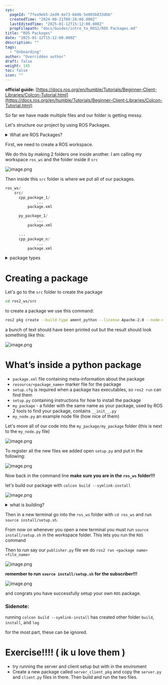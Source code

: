 ```yaml
---
sys:
  pageId: "7fea9eb5-2ed9-4e73-b6d6-5e093b833dbb"
  createdTime: "2024-08-21T00:28:00.000Z"
  lastEditedTime: "2025-01-12T15:12:00.000Z"
  propFilepath: "docs/Guides/intro_to_ROS2/ROS Packages.md"
title: "ROS Packages"
date: "2025-01-12T15:12:00.000Z"
description: ""
tags:
  - "Onboarding"
author: "Overridden author"
draft: false
weight: 145
toc: false
icon: ""
---
```


**official guide:** [https://docs.ros.org/en/humble/Tutorials/Beginner-Client-Libraries/Colcon-Tutorial.html](https://docs.ros.org/en/humble/Tutorials/Beginner-Client-Libraries/Colcon-Tutorial.html)

So far we have made multiple files and our folder is getting messy.

Let's structure our project by using ROS Packages.

<details>

<summary>What are ROS Packages?</summary>

ROS Packages are, as the name implies, packages of code that are highly sharable between ROS developers.

They consist of a folder, `package.xml` file, and source code

```python
      cpp_package_1/
		      ... imagine much code files here ..
          package.xml
```

</details>

First, we need to create a ROS workspace.

We do this by making 2 folders one inside another. I am calling my workspace `ros_ws` and the folder inside it `src`

![image.png](https://prod-files-secure.s3.us-west-2.amazonaws.com/d518164a-d88e-44d1-a4ee-3adb3bd8bce0/70706947-fd18-4537-a67b-e12946812d31/image.png?X-Amz-Algorithm=AWS4-HMAC-SHA256&X-Amz-Content-Sha256=UNSIGNED-PAYLOAD&X-Amz-Credential=ASIAZI2LB4664IWY4MW6%2F20250308%2Fus-west-2%2Fs3%2Faws4_request&X-Amz-Date=20250308T100131Z&X-Amz-Expires=3600&X-Amz-Security-Token=IQoJb3JpZ2luX2VjEBAaCXVzLXdlc3QtMiJIMEYCIQDTrmf8%2FylU2%2BZRaOGF%2Blps7E9cCA%2BC%2B1mLXlzSjr%2BB7AIhAOzK1oPinSbKfuibq1VmmM1QoxvGLsZ7Qt1QYkMzEXZSKv8DCFkQABoMNjM3NDIzMTgzODA1Igy2ICj6L%2FTPQELXEbUq3APHsqm1tWChcYSmYBXeitC2Q7kOPvDrBhKmcyEr75z%2FgKL3OABWTcFUEeMCWHJ2AzCOe9DHjf0tebLVaRNP%2B9Mm%2Fg%2Be%2Bt3kuTg%2Fp4MTN7gUeL1lzGCxm4%2BVt1z6PKe22%2BLfKhoDzkGZn4JZtGOH1zBy2vnixwNfor9GqVj5Nu%2Fy0s1w1FRWtfm%2FS75m5d4zXkuTvYKP5FIdYBwtPjQ1f%2F3%2Fs1z2Md8XbjlrESxDaBS%2BAokZLhKejwpqXYAg4XGUJOaFaFnwni9HH52P%2F5rlC0z5Oe33VGXQvJdWVPADDzdfjSBAru7lKNimZOw8OpO2g6UsZXgb%2FtmSIJiUjLt8M6uMEIiY4I3j1Kd2qIQ6nEgQqTMC1FNBnMvz5jQJO8h%2F4JuiLDXF%2B9QSffX8ym6YxFxjabeCFIc1Ju0XgvS1p%2FXyPUXO4rp%2FVDmhqzAlUFZZXom5fxcO7W7IIqydxfqyzc50BVlaE3KjJEXxqa6v3DFA5TpZn24Nk7LFZApy1jWI9rKgHrhgpYvKpncqZ%2FBLOpM2GN%2FMTdbUJ%2B5lufpho5p8YArxAydrGEV%2B2bz986%2Bzl8hNtbASL%2FxNRGumZWFxjlzqhzBDM3PlIBRy0JleUr8PtxM9QZstzp1VjzpZNzCI7a%2B%2BBjqkAe2gnC1EUhalhOuO0i0KKlchrJHr5qyL%2BbBb7qP1FgiJJo0iw0F4e7dBBFJFzHSoCVYGaWXpTpWsTCThwaEOywu4OkYY0zommRIRYodLaB4XcXks0XvCKxaUTzyyNIJaFk2KDqafyi%2BLY2Ce4iifmVKuWfvVkAq2DUEdxf7cU7uFOzQ0qx16gb79WoBhpwcMX2XDhm24diSO8oIPMQlePJf42qQW&X-Amz-Signature=d04ed2c2b352a8924b3b6ef83b58a7bc89235f67d0f58ea53b0daf7ed38cb634&X-Amz-SignedHeaders=host&x-id=GetObject)

Then inside this `src` folder is where we put all of our packages.

```python
ros_ws/
    src/
      cpp_package_1/
		      ...
          package.xml

      py_package_1/
		      ...
          package.xml

      ...
      cpp_package_n/
		      ...
          package.xml

```

<details>

<summary>package types</summary>

packages can be either `C++` or python.

the intern file structure is different for each but for this guide we will stick to creating python packages

</details>

# Creating a package

Let's go to the `src` folder to create the package

```bash
cd ros2_ws/src
```

to create a package we use this command:

```bash
ros2 pkg create --build-type ament_python --license Apache-2.0 --node-name my_node my_package
```

a bunch of text should have been printed out but the result should look something like this:

![image.png](https://prod-files-secure.s3.us-west-2.amazonaws.com/d518164a-d88e-44d1-a4ee-3adb3bd8bce0/e6cf1e3f-8512-4a3e-b131-079f800bf3e8/image.png?X-Amz-Algorithm=AWS4-HMAC-SHA256&X-Amz-Content-Sha256=UNSIGNED-PAYLOAD&X-Amz-Credential=ASIAZI2LB4664IWY4MW6%2F20250308%2Fus-west-2%2Fs3%2Faws4_request&X-Amz-Date=20250308T100131Z&X-Amz-Expires=3600&X-Amz-Security-Token=IQoJb3JpZ2luX2VjEBAaCXVzLXdlc3QtMiJIMEYCIQDTrmf8%2FylU2%2BZRaOGF%2Blps7E9cCA%2BC%2B1mLXlzSjr%2BB7AIhAOzK1oPinSbKfuibq1VmmM1QoxvGLsZ7Qt1QYkMzEXZSKv8DCFkQABoMNjM3NDIzMTgzODA1Igy2ICj6L%2FTPQELXEbUq3APHsqm1tWChcYSmYBXeitC2Q7kOPvDrBhKmcyEr75z%2FgKL3OABWTcFUEeMCWHJ2AzCOe9DHjf0tebLVaRNP%2B9Mm%2Fg%2Be%2Bt3kuTg%2Fp4MTN7gUeL1lzGCxm4%2BVt1z6PKe22%2BLfKhoDzkGZn4JZtGOH1zBy2vnixwNfor9GqVj5Nu%2Fy0s1w1FRWtfm%2FS75m5d4zXkuTvYKP5FIdYBwtPjQ1f%2F3%2Fs1z2Md8XbjlrESxDaBS%2BAokZLhKejwpqXYAg4XGUJOaFaFnwni9HH52P%2F5rlC0z5Oe33VGXQvJdWVPADDzdfjSBAru7lKNimZOw8OpO2g6UsZXgb%2FtmSIJiUjLt8M6uMEIiY4I3j1Kd2qIQ6nEgQqTMC1FNBnMvz5jQJO8h%2F4JuiLDXF%2B9QSffX8ym6YxFxjabeCFIc1Ju0XgvS1p%2FXyPUXO4rp%2FVDmhqzAlUFZZXom5fxcO7W7IIqydxfqyzc50BVlaE3KjJEXxqa6v3DFA5TpZn24Nk7LFZApy1jWI9rKgHrhgpYvKpncqZ%2FBLOpM2GN%2FMTdbUJ%2B5lufpho5p8YArxAydrGEV%2B2bz986%2Bzl8hNtbASL%2FxNRGumZWFxjlzqhzBDM3PlIBRy0JleUr8PtxM9QZstzp1VjzpZNzCI7a%2B%2BBjqkAe2gnC1EUhalhOuO0i0KKlchrJHr5qyL%2BbBb7qP1FgiJJo0iw0F4e7dBBFJFzHSoCVYGaWXpTpWsTCThwaEOywu4OkYY0zommRIRYodLaB4XcXks0XvCKxaUTzyyNIJaFk2KDqafyi%2BLY2Ce4iifmVKuWfvVkAq2DUEdxf7cU7uFOzQ0qx16gb79WoBhpwcMX2XDhm24diSO8oIPMQlePJf42qQW&X-Amz-Signature=c873d4295f910fcda5eb63e4046050d0a55aa59ac03cd1874b4a0bf2cd4008b2&X-Amz-SignedHeaders=host&x-id=GetObject)

# What’s inside a python package

- `package.xml` file containing meta-information about the package
- `resource/<package_name>` marker file for the package
- `setup.cfg` is required when a package has executables, so `ros2 run` can find them
- `setup.py` containing instructions for how to install the package
- `my_package` - a folder with the same name as your package, used by ROS 2 tools to find your package, contains `__init__.py`
- `my_node.py` an example node file (how nice of them)

Let's move all of our code into the `my_package/my_package` folder (this is next to the `my_node.py` file)

![image.png](https://prod-files-secure.s3.us-west-2.amazonaws.com/d518164a-d88e-44d1-a4ee-3adb3bd8bce0/9ce58f11-0da9-4d3e-b86d-506a9685d378/image.png?X-Amz-Algorithm=AWS4-HMAC-SHA256&X-Amz-Content-Sha256=UNSIGNED-PAYLOAD&X-Amz-Credential=ASIAZI2LB4664IWY4MW6%2F20250308%2Fus-west-2%2Fs3%2Faws4_request&X-Amz-Date=20250308T100131Z&X-Amz-Expires=3600&X-Amz-Security-Token=IQoJb3JpZ2luX2VjEBAaCXVzLXdlc3QtMiJIMEYCIQDTrmf8%2FylU2%2BZRaOGF%2Blps7E9cCA%2BC%2B1mLXlzSjr%2BB7AIhAOzK1oPinSbKfuibq1VmmM1QoxvGLsZ7Qt1QYkMzEXZSKv8DCFkQABoMNjM3NDIzMTgzODA1Igy2ICj6L%2FTPQELXEbUq3APHsqm1tWChcYSmYBXeitC2Q7kOPvDrBhKmcyEr75z%2FgKL3OABWTcFUEeMCWHJ2AzCOe9DHjf0tebLVaRNP%2B9Mm%2Fg%2Be%2Bt3kuTg%2Fp4MTN7gUeL1lzGCxm4%2BVt1z6PKe22%2BLfKhoDzkGZn4JZtGOH1zBy2vnixwNfor9GqVj5Nu%2Fy0s1w1FRWtfm%2FS75m5d4zXkuTvYKP5FIdYBwtPjQ1f%2F3%2Fs1z2Md8XbjlrESxDaBS%2BAokZLhKejwpqXYAg4XGUJOaFaFnwni9HH52P%2F5rlC0z5Oe33VGXQvJdWVPADDzdfjSBAru7lKNimZOw8OpO2g6UsZXgb%2FtmSIJiUjLt8M6uMEIiY4I3j1Kd2qIQ6nEgQqTMC1FNBnMvz5jQJO8h%2F4JuiLDXF%2B9QSffX8ym6YxFxjabeCFIc1Ju0XgvS1p%2FXyPUXO4rp%2FVDmhqzAlUFZZXom5fxcO7W7IIqydxfqyzc50BVlaE3KjJEXxqa6v3DFA5TpZn24Nk7LFZApy1jWI9rKgHrhgpYvKpncqZ%2FBLOpM2GN%2FMTdbUJ%2B5lufpho5p8YArxAydrGEV%2B2bz986%2Bzl8hNtbASL%2FxNRGumZWFxjlzqhzBDM3PlIBRy0JleUr8PtxM9QZstzp1VjzpZNzCI7a%2B%2BBjqkAe2gnC1EUhalhOuO0i0KKlchrJHr5qyL%2BbBb7qP1FgiJJo0iw0F4e7dBBFJFzHSoCVYGaWXpTpWsTCThwaEOywu4OkYY0zommRIRYodLaB4XcXks0XvCKxaUTzyyNIJaFk2KDqafyi%2BLY2Ce4iifmVKuWfvVkAq2DUEdxf7cU7uFOzQ0qx16gb79WoBhpwcMX2XDhm24diSO8oIPMQlePJf42qQW&X-Amz-Signature=4cc6d1349047465e4391ddee048ccc8251867dbd39e75fdda67c979ebbe3276e&X-Amz-SignedHeaders=host&x-id=GetObject)

To register all the new files we added open `setup.py` and put in the following:

![image.png](https://prod-files-secure.s3.us-west-2.amazonaws.com/d518164a-d88e-44d1-a4ee-3adb3bd8bce0/1cd7c262-4cae-4496-9d75-c178537d24a2/image.png?X-Amz-Algorithm=AWS4-HMAC-SHA256&X-Amz-Content-Sha256=UNSIGNED-PAYLOAD&X-Amz-Credential=ASIAZI2LB4664IWY4MW6%2F20250308%2Fus-west-2%2Fs3%2Faws4_request&X-Amz-Date=20250308T100131Z&X-Amz-Expires=3600&X-Amz-Security-Token=IQoJb3JpZ2luX2VjEBAaCXVzLXdlc3QtMiJIMEYCIQDTrmf8%2FylU2%2BZRaOGF%2Blps7E9cCA%2BC%2B1mLXlzSjr%2BB7AIhAOzK1oPinSbKfuibq1VmmM1QoxvGLsZ7Qt1QYkMzEXZSKv8DCFkQABoMNjM3NDIzMTgzODA1Igy2ICj6L%2FTPQELXEbUq3APHsqm1tWChcYSmYBXeitC2Q7kOPvDrBhKmcyEr75z%2FgKL3OABWTcFUEeMCWHJ2AzCOe9DHjf0tebLVaRNP%2B9Mm%2Fg%2Be%2Bt3kuTg%2Fp4MTN7gUeL1lzGCxm4%2BVt1z6PKe22%2BLfKhoDzkGZn4JZtGOH1zBy2vnixwNfor9GqVj5Nu%2Fy0s1w1FRWtfm%2FS75m5d4zXkuTvYKP5FIdYBwtPjQ1f%2F3%2Fs1z2Md8XbjlrESxDaBS%2BAokZLhKejwpqXYAg4XGUJOaFaFnwni9HH52P%2F5rlC0z5Oe33VGXQvJdWVPADDzdfjSBAru7lKNimZOw8OpO2g6UsZXgb%2FtmSIJiUjLt8M6uMEIiY4I3j1Kd2qIQ6nEgQqTMC1FNBnMvz5jQJO8h%2F4JuiLDXF%2B9QSffX8ym6YxFxjabeCFIc1Ju0XgvS1p%2FXyPUXO4rp%2FVDmhqzAlUFZZXom5fxcO7W7IIqydxfqyzc50BVlaE3KjJEXxqa6v3DFA5TpZn24Nk7LFZApy1jWI9rKgHrhgpYvKpncqZ%2FBLOpM2GN%2FMTdbUJ%2B5lufpho5p8YArxAydrGEV%2B2bz986%2Bzl8hNtbASL%2FxNRGumZWFxjlzqhzBDM3PlIBRy0JleUr8PtxM9QZstzp1VjzpZNzCI7a%2B%2BBjqkAe2gnC1EUhalhOuO0i0KKlchrJHr5qyL%2BbBb7qP1FgiJJo0iw0F4e7dBBFJFzHSoCVYGaWXpTpWsTCThwaEOywu4OkYY0zommRIRYodLaB4XcXks0XvCKxaUTzyyNIJaFk2KDqafyi%2BLY2Ce4iifmVKuWfvVkAq2DUEdxf7cU7uFOzQ0qx16gb79WoBhpwcMX2XDhm24diSO8oIPMQlePJf42qQW&X-Amz-Signature=ca681b25e14a5afc4295a74c298e26271c21fb2ac9979fa2afb286eb808dfb5e&X-Amz-SignedHeaders=host&x-id=GetObject)

Now back in the command line **make sure you are in the** **`ros_ws`** **folder!!!**

let's build our package with `colcon build --symlink-install`

![image.png](https://prod-files-secure.s3.us-west-2.amazonaws.com/d518164a-d88e-44d1-a4ee-3adb3bd8bce0/2f2a0d27-b173-48fd-b189-5f5c0ce65619/image.png?X-Amz-Algorithm=AWS4-HMAC-SHA256&X-Amz-Content-Sha256=UNSIGNED-PAYLOAD&X-Amz-Credential=ASIAZI2LB4664IWY4MW6%2F20250308%2Fus-west-2%2Fs3%2Faws4_request&X-Amz-Date=20250308T100131Z&X-Amz-Expires=3600&X-Amz-Security-Token=IQoJb3JpZ2luX2VjEBAaCXVzLXdlc3QtMiJIMEYCIQDTrmf8%2FylU2%2BZRaOGF%2Blps7E9cCA%2BC%2B1mLXlzSjr%2BB7AIhAOzK1oPinSbKfuibq1VmmM1QoxvGLsZ7Qt1QYkMzEXZSKv8DCFkQABoMNjM3NDIzMTgzODA1Igy2ICj6L%2FTPQELXEbUq3APHsqm1tWChcYSmYBXeitC2Q7kOPvDrBhKmcyEr75z%2FgKL3OABWTcFUEeMCWHJ2AzCOe9DHjf0tebLVaRNP%2B9Mm%2Fg%2Be%2Bt3kuTg%2Fp4MTN7gUeL1lzGCxm4%2BVt1z6PKe22%2BLfKhoDzkGZn4JZtGOH1zBy2vnixwNfor9GqVj5Nu%2Fy0s1w1FRWtfm%2FS75m5d4zXkuTvYKP5FIdYBwtPjQ1f%2F3%2Fs1z2Md8XbjlrESxDaBS%2BAokZLhKejwpqXYAg4XGUJOaFaFnwni9HH52P%2F5rlC0z5Oe33VGXQvJdWVPADDzdfjSBAru7lKNimZOw8OpO2g6UsZXgb%2FtmSIJiUjLt8M6uMEIiY4I3j1Kd2qIQ6nEgQqTMC1FNBnMvz5jQJO8h%2F4JuiLDXF%2B9QSffX8ym6YxFxjabeCFIc1Ju0XgvS1p%2FXyPUXO4rp%2FVDmhqzAlUFZZXom5fxcO7W7IIqydxfqyzc50BVlaE3KjJEXxqa6v3DFA5TpZn24Nk7LFZApy1jWI9rKgHrhgpYvKpncqZ%2FBLOpM2GN%2FMTdbUJ%2B5lufpho5p8YArxAydrGEV%2B2bz986%2Bzl8hNtbASL%2FxNRGumZWFxjlzqhzBDM3PlIBRy0JleUr8PtxM9QZstzp1VjzpZNzCI7a%2B%2BBjqkAe2gnC1EUhalhOuO0i0KKlchrJHr5qyL%2BbBb7qP1FgiJJo0iw0F4e7dBBFJFzHSoCVYGaWXpTpWsTCThwaEOywu4OkYY0zommRIRYodLaB4XcXks0XvCKxaUTzyyNIJaFk2KDqafyi%2BLY2Ce4iifmVKuWfvVkAq2DUEdxf7cU7uFOzQ0qx16gb79WoBhpwcMX2XDhm24diSO8oIPMQlePJf42qQW&X-Amz-Signature=c2bc73a960f70d2f4fc750780606eadeb9b31386c7c4ebc1b299167418d4e9c6&X-Amz-SignedHeaders=host&x-id=GetObject)

<details>

<summary>what is building?</summary>

if you are a CS major at Rose-Hulman you will learn the answer to this in CSSE132

but TLDR; is it combines all the code files into one program that can be run easily 

</details>

Then in a new terminal go into the `ros_ws` folder with `cd ros_ws` and run `source install/setup.sh`. 

From now on whenever you open a new terminal you must run `source install/setup.sh` in the workspace folder. This lets you run the `ROS` command

Then to run say our `publisher.py` file we do `ros2 run <package name> <file_name>`

![image.png](https://prod-files-secure.s3.us-west-2.amazonaws.com/d518164a-d88e-44d1-a4ee-3adb3bd8bce0/4f4b1219-3a44-4632-aa0a-ce3471699f59/image.png?X-Amz-Algorithm=AWS4-HMAC-SHA256&X-Amz-Content-Sha256=UNSIGNED-PAYLOAD&X-Amz-Credential=ASIAZI2LB4664IWY4MW6%2F20250308%2Fus-west-2%2Fs3%2Faws4_request&X-Amz-Date=20250308T100131Z&X-Amz-Expires=3600&X-Amz-Security-Token=IQoJb3JpZ2luX2VjEBAaCXVzLXdlc3QtMiJIMEYCIQDTrmf8%2FylU2%2BZRaOGF%2Blps7E9cCA%2BC%2B1mLXlzSjr%2BB7AIhAOzK1oPinSbKfuibq1VmmM1QoxvGLsZ7Qt1QYkMzEXZSKv8DCFkQABoMNjM3NDIzMTgzODA1Igy2ICj6L%2FTPQELXEbUq3APHsqm1tWChcYSmYBXeitC2Q7kOPvDrBhKmcyEr75z%2FgKL3OABWTcFUEeMCWHJ2AzCOe9DHjf0tebLVaRNP%2B9Mm%2Fg%2Be%2Bt3kuTg%2Fp4MTN7gUeL1lzGCxm4%2BVt1z6PKe22%2BLfKhoDzkGZn4JZtGOH1zBy2vnixwNfor9GqVj5Nu%2Fy0s1w1FRWtfm%2FS75m5d4zXkuTvYKP5FIdYBwtPjQ1f%2F3%2Fs1z2Md8XbjlrESxDaBS%2BAokZLhKejwpqXYAg4XGUJOaFaFnwni9HH52P%2F5rlC0z5Oe33VGXQvJdWVPADDzdfjSBAru7lKNimZOw8OpO2g6UsZXgb%2FtmSIJiUjLt8M6uMEIiY4I3j1Kd2qIQ6nEgQqTMC1FNBnMvz5jQJO8h%2F4JuiLDXF%2B9QSffX8ym6YxFxjabeCFIc1Ju0XgvS1p%2FXyPUXO4rp%2FVDmhqzAlUFZZXom5fxcO7W7IIqydxfqyzc50BVlaE3KjJEXxqa6v3DFA5TpZn24Nk7LFZApy1jWI9rKgHrhgpYvKpncqZ%2FBLOpM2GN%2FMTdbUJ%2B5lufpho5p8YArxAydrGEV%2B2bz986%2Bzl8hNtbASL%2FxNRGumZWFxjlzqhzBDM3PlIBRy0JleUr8PtxM9QZstzp1VjzpZNzCI7a%2B%2BBjqkAe2gnC1EUhalhOuO0i0KKlchrJHr5qyL%2BbBb7qP1FgiJJo0iw0F4e7dBBFJFzHSoCVYGaWXpTpWsTCThwaEOywu4OkYY0zommRIRYodLaB4XcXks0XvCKxaUTzyyNIJaFk2KDqafyi%2BLY2Ce4iifmVKuWfvVkAq2DUEdxf7cU7uFOzQ0qx16gb79WoBhpwcMX2XDhm24diSO8oIPMQlePJf42qQW&X-Amz-Signature=b9a7ddf46142a5f1d51f09742867cbfb1bcdfe6e4c2d321b64f3a87d03de2c19&X-Amz-SignedHeaders=host&x-id=GetObject)

**remember to run** **`source install/setup.sh`** **for the subscriber!!!**

![image.png](https://prod-files-secure.s3.us-west-2.amazonaws.com/d518164a-d88e-44d1-a4ee-3adb3bd8bce0/02121119-dad4-49ec-8356-c956108b4243/image.png?X-Amz-Algorithm=AWS4-HMAC-SHA256&X-Amz-Content-Sha256=UNSIGNED-PAYLOAD&X-Amz-Credential=ASIAZI2LB4664IWY4MW6%2F20250308%2Fus-west-2%2Fs3%2Faws4_request&X-Amz-Date=20250308T100131Z&X-Amz-Expires=3600&X-Amz-Security-Token=IQoJb3JpZ2luX2VjEBAaCXVzLXdlc3QtMiJIMEYCIQDTrmf8%2FylU2%2BZRaOGF%2Blps7E9cCA%2BC%2B1mLXlzSjr%2BB7AIhAOzK1oPinSbKfuibq1VmmM1QoxvGLsZ7Qt1QYkMzEXZSKv8DCFkQABoMNjM3NDIzMTgzODA1Igy2ICj6L%2FTPQELXEbUq3APHsqm1tWChcYSmYBXeitC2Q7kOPvDrBhKmcyEr75z%2FgKL3OABWTcFUEeMCWHJ2AzCOe9DHjf0tebLVaRNP%2B9Mm%2Fg%2Be%2Bt3kuTg%2Fp4MTN7gUeL1lzGCxm4%2BVt1z6PKe22%2BLfKhoDzkGZn4JZtGOH1zBy2vnixwNfor9GqVj5Nu%2Fy0s1w1FRWtfm%2FS75m5d4zXkuTvYKP5FIdYBwtPjQ1f%2F3%2Fs1z2Md8XbjlrESxDaBS%2BAokZLhKejwpqXYAg4XGUJOaFaFnwni9HH52P%2F5rlC0z5Oe33VGXQvJdWVPADDzdfjSBAru7lKNimZOw8OpO2g6UsZXgb%2FtmSIJiUjLt8M6uMEIiY4I3j1Kd2qIQ6nEgQqTMC1FNBnMvz5jQJO8h%2F4JuiLDXF%2B9QSffX8ym6YxFxjabeCFIc1Ju0XgvS1p%2FXyPUXO4rp%2FVDmhqzAlUFZZXom5fxcO7W7IIqydxfqyzc50BVlaE3KjJEXxqa6v3DFA5TpZn24Nk7LFZApy1jWI9rKgHrhgpYvKpncqZ%2FBLOpM2GN%2FMTdbUJ%2B5lufpho5p8YArxAydrGEV%2B2bz986%2Bzl8hNtbASL%2FxNRGumZWFxjlzqhzBDM3PlIBRy0JleUr8PtxM9QZstzp1VjzpZNzCI7a%2B%2BBjqkAe2gnC1EUhalhOuO0i0KKlchrJHr5qyL%2BbBb7qP1FgiJJo0iw0F4e7dBBFJFzHSoCVYGaWXpTpWsTCThwaEOywu4OkYY0zommRIRYodLaB4XcXks0XvCKxaUTzyyNIJaFk2KDqafyi%2BLY2Ce4iifmVKuWfvVkAq2DUEdxf7cU7uFOzQ0qx16gb79WoBhpwcMX2XDhm24diSO8oIPMQlePJf42qQW&X-Amz-Signature=f60ae650b7ab3589adcaca2e371cf798fe492ab21401c7f26b44762fd5a37ef0&X-Amz-SignedHeaders=host&x-id=GetObject)

and congrats you have successfully setup your own `ROS` package.

### Sidenote:

running `colcon build --symlink-install` has created other folder `build`, `install`, and `log`

for the most part, these can be ignored.

# Exercise!!!! ( ik u love them )

- try running the server and client setup but with in the enviroment
- Create a new package called `server_client_pkg` and copy the `server.py` and `client.py` files in there. Then build and run the two files.
